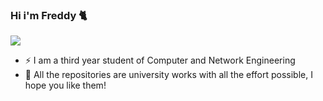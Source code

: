 ### Hi i'm Freddy 🐈


![](https://media2.giphy.com/media/cID9NShVKKjHs5ygCP/giphy.gif)

- ⚡ I am a third year student of Computer and Network Engineering 
- 🍕 All the repositories are university works with all the effort possible, I hope you like them!
